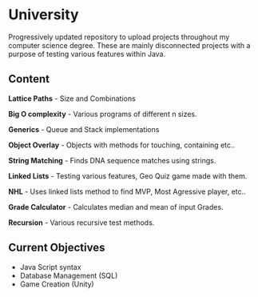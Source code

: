 # University

Progressively updated repository to upload projects throughout my computer science degree. These are mainly disconnected projects with a purpose of testing various features within Java. 


## Content

**Lattice Paths** - Size and Combinations 

**Big O complexity** - Various programs of different n sizes.

**Generics** - Queue and Stack implementations

**Object Overlay** - Objects with methods for touching, containing etc..

**String Matching** - Finds DNA sequence matches using strings.

**Linked Lists** - Testing various features, Geo Quiz game made with them.

**NHL** - Uses linked lists method to find MVP, Most Agressive player, etc..

**Grade Calculator** - Calculates median and mean of input Grades.

**Recursion** - Various recursive test methods.

## Current Objectives

* Java Script syntax 
* Database Management (SQL)
* Game Creation (Unity)

